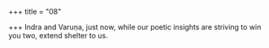 +++
title = "08"

+++
Indra and Varuṇa, just now, while our poetic insights are striving to win  you two,
extend shelter to us.